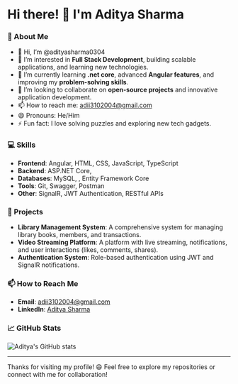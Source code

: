 # Hi there! 👋 I'm Aditya Sharma

### 🚀 About Me

- 👋 Hi, I’m @adityasharma0304
- 👀 I’m interested in **Full Stack Development**, building scalable applications, and learning new technologies.
- 🌱 I’m currently learning **.net core**, advanced **Angular features**, and improving my **problem-solving skills**.
- 💞️ I’m looking to collaborate on **open-source projects** and innovative application development.
- 📫 How to reach me: [adii3102004@gmail.com](mailto:adii3102004@gmail.com)
- 😄 Pronouns: He/Him
- ⚡ Fun fact: I love solving puzzles and exploring new tech gadgets.



### 💻 Skills

- **Frontend**: Angular, HTML, CSS, JavaScript, TypeScript
- **Backend**: ASP.NET Core,
- **Databases**: MySQL, , Entity Framework Core
- **Tools**: Git, Swagger, Postman
- **Other**: SignalR, JWT Authentication, RESTful APIs

### 🌟 Projects

- **Library Management System**: A comprehensive system for managing library books, members, and transactions.
- **Video Streaming Platform**: A platform with live streaming, notifications, and user interactions (likes, comments, shares).
- **Authentication System**: Role-based authentication using JWT and SignalR notifications.

### 📫 How to Reach Me

- **Email**: [adii3102004@gmail.com](mailto:adii3102004@gmail.com)
- **LinkedIn**: [Aditya Sharma](https://www.linkedin.com/in/aditya-sharma/)

### 📈 GitHub Stats

![Aditya's GitHub stats](https://github-readme-stats.vercel.app/api?username=adityasharma0304&show_icons=true&theme=radical)

---

Thanks for visiting my profile! 😄 Feel free to explore my repositories or connect with me for collaboration!

